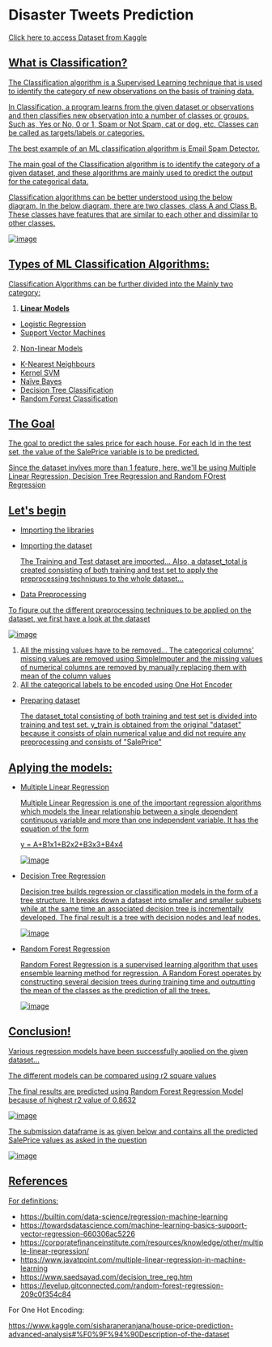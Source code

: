 # **Disaster Tweets Prediction**
<a href="https://www.kaggle.com/c/nlp-getting-started/data"> Click here to access Dataset from Kaggle

## **What is Classification?**

The Classification algorithm is a Supervised Learning technique that is used to identify the category of new observations on the basis of training data. 
  
In Classification, a program learns from the given dataset or observations and then classifies new observation into a number of classes or groups. Such as, Yes or No, 0 or 1, Spam or Not Spam, cat or dog, etc. Classes can be called as targets/labels or categories.
  
The best example of an ML classification algorithm is Email Spam Detector.

The main goal of the Classification algorithm is to identify the category of a given dataset, and these algorithms are mainly used to predict the output for the categorical data.

Classification algorithms can be better understood using the below diagram. In the below diagram, there are two classes, class A and Class B. These classes have features that are similar to each other and dissimilar to other classes.

![image](https://user-images.githubusercontent.com/62233992/142577145-98cfe492-6a0c-48d7-838f-c0db0e004503.png)

## **Types of ML Classification Algorithms:**
Classification Algorithms can be further divided into the Mainly two category:

1. **Linear Models**
* Logistic Regression
* Support Vector Machines
  
2. Non-linear Models
* K-Nearest Neighbours
* Kernel SVM
* Naïve Bayes
* Decision Tree Classification
* Random Forest Classification

##  **The Goal**

The goal to predict the sales price for each house. For each Id in the test set, the value of the SalePrice variable is to be predicted. 

Since the dataset invlves more than 1 feature, here, we'll be using Multiple Linear Regression, Decision Tree Regression and Random FOrest Regression

## Let's begin
  
  * Importing the libraries
  * Importing the dataset
  
      The Training and Test dataset are imported... Also, a dataset_total is created consisting of both training and test set to apply the preprocessing techniques to the whole dataset...
  * Data Preprocessing
   
  To figure out the different preprocessing techniques to be applied on the dataset, we first have a look at the dataset
  
  ![image](https://user-images.githubusercontent.com/83827603/141648756-e516e336-bdc2-485f-928a-9e8482a95dd0.png)
  
  1) All the missing values have to be removed... The categorical columns' missing values are removed using SimpleImputer and the missing values of numerical columns are removed by manually replacing them with mean of the column values 
  2) All the categorical labels to be encoded using One Hot Encoder
  
  * Preparing dataset
  
    The dataset_total consisting of both training and test set is divided into training and test set. y_train is obtained from the original "dataset" because it consists of plain numerical value and did not require any preprocessing and consists of "SalePrice"
  
## Aplying the models:

  * Multiple Linear Regression
  
    Multiple Linear Regression is one of the important regression algorithms which models the linear relationship between a single dependent continuous variable and more than one independent variable. It has the equation of the form 

    y = A+B1x1+B2x2+B3x3+B4x4
  
    ![image](https://user-images.githubusercontent.com/83827603/141650091-3a55f342-882c-4a6a-bcd3-079840c37df2.png)

  * Decision Tree Regression
  
    Decision tree builds regression or classification models in the form of a tree structure. It breaks down a dataset into smaller and smaller subsets while at the same time an associated decision tree is incrementally developed. The final result is a tree with decision nodes and leaf nodes.
  
    ![image](https://user-images.githubusercontent.com/83827603/141650139-e6d37e0c-249c-4b2e-91c7-062f1791d753.png)

  * Random Forest Regression
  
    Random Forest Regression is a supervised learning algorithm that uses ensemble learning method for regression. A Random Forest operates by constructing several decision trees during training time and outputting the mean of the classes as the prediction of all the trees.
  
    ![image](https://user-images.githubusercontent.com/83827603/141650169-c597fbe4-594f-4b26-854e-caa435e65547.png)

 ## Conclusion!
  
  Various regression models have been successfully applied on the given dataset...
  
  The different models can be compared using r2 square values
  
  The final results are predicted using Random Forest Regression Model because of highest r2 value of 0.8632
  
  ![image](https://user-images.githubusercontent.com/83827603/142351128-d31ce6b0-342f-46bd-aab1-6d2535ddebd1.png)  

  The submission dataframe is as given below and contains all the predicted SalePrice values as asked in the question
  
  ![image](https://user-images.githubusercontent.com/83827603/142351311-f7d42b7a-090c-4cb7-979b-93edcaf207de.png)

  
## References
  
  For definitions:

* https://builtin.com/data-science/regression-machine-learning
* https://towardsdatascience.com/machine-learning-basics-support-vector-regression-660306ac5226
* https://corporatefinanceinstitute.com/resources/knowledge/other/multiple-linear-regression/
* https://www.javatpoint.com/multiple-linear-regression-in-machine-learning
* https://www.saedsayad.com/decision_tree_reg.htm
* https://levelup.gitconnected.com/random-forest-regression-209c0f354c84
  
For One Hot Encoding:
  
  https://www.kaggle.com/sisharaneranjana/house-price-prediction-advanced-analysis#%F0%9F%94%90Description-of-the-dataset
